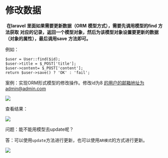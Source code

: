 # 修改数据



​		**在laravel** **里面如果需要更新数据（ORM** **模型方式），需要先调用模型的find** **方法获取** **对应的记录，返回一个模型对象，然后为该模型对象设置要更新的数据（对象的属性），最后调用save** **方法即可。**

例如：

```php+HTML
$user = User::find($id); 
$user->title = $_POST['title']; 
$user->content= $_POST['content'];
return $user->save() ? 'OK' : 'fail';
```



案例：实现ORM形式模型的修改操作。修改id为8 的用户的邮箱地址为admin@admin.com

![](https://ws3.sinaimg.cn/large/005BYqpgly1g2a76tml41j30do06hgln.jpg)

查看结果：

![](https://ws3.sinaimg.cn/large/005BYqpgly1g2a77grgqqj30e604yq2x.jpg)



问题：能不能用模型去update呢？

答：可以使用`update`方法进行更新，也可以使用`AR模式`的方式进行更新。

![](https://ws3.sinaimg.cn/large/005BYqpgly1g2a7bzvhgzj30k604oaa1.jpg)

